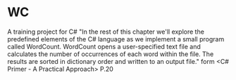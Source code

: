 WC
==

A training project for C#
"In the rest of this chapter 
we'll explore the predefined elements of the C# language as 
we implement a small program called WordCount. 
WordCount opens a user-specified text file 
and calculates the number of occurrences of each word within the file. 
The results are sorted in dictionary order and written to an output file."
form <C# Primer - A Practical Approach> P.20
